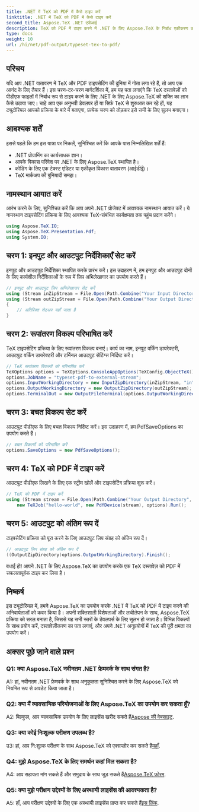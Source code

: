 ```yaml
---
title: .NET में TeX को PDF में कैसे टाइप करें
linktitle: .NET में TeX को PDF में कैसे टाइप करें
second_title: Aspose.TeX .NET एपीआई
description: TeX को PDF में टाइप करने में .NET के लिए Aspose.TeX के निर्बाध एकीकरण का अन्वेषण करें। इस व्यापक ट्यूटोरियल में गोता लगाएँ और अपने .NET विकास कौशल को उन्नत करें।
type: docs
weight: 10
url: /hi/net/pdf-output/typeset-tex-to-pdf/
---
```

## परिचय

यदि आप .NET वातावरण में TeX और PDF टाइपसेटिंग की दुनिया में गोता लगा रहे हैं, तो आप एक आनंद के लिए तैयार हैं। इस चरण-दर-चरण मार्गदर्शिका में, हम यह पता लगाएंगे कि TeX दस्तावेज़ों को पीडीएफ फाइलों में निर्बाध रूप से टाइप करने के लिए .NET के लिए Aspose.TeX की शक्ति का लाभ कैसे उठाया जाए। चाहे आप एक अनुभवी डेवलपर हों या सिर्फ TeX से शुरुआत कर रहे हों, यह ट्यूटोरियल आपको प्रक्रिया के बारे में बताएगा, प्रत्येक चरण को तोड़कर इसे सभी के लिए सुलभ बनाएगा।

## आवश्यक शर्तें

इससे पहले कि हम इस यात्रा पर निकलें, सुनिश्चित करें कि आपके पास निम्नलिखित शर्तें हैं:

- .NET प्रोग्रामिंग का कार्यसाधक ज्ञान।
- आपके विकास परिवेश पर .NET के लिए Aspose.TeX स्थापित है।
- कोडिंग के लिए एक टेक्स्ट एडिटर या एकीकृत विकास वातावरण (आईडीई)।
- TeX मार्कअप की बुनियादी समझ।

## नामस्थान आयात करें

आरंभ करने के लिए, सुनिश्चित करें कि आप अपने .NET प्रोजेक्ट में आवश्यक नामस्थान आयात करें। ये नामस्थान टाइपसेटिंग प्रक्रिया के लिए आवश्यक TeX-संबंधित कार्यक्षमता तक पहुंच प्रदान करेंगे।

```csharp
using Aspose.TeX.IO;
using Aspose.TeX.Presentation.Pdf;
using System.IO;
```

## चरण 1: इनपुट और आउटपुट निर्देशिकाएँ सेट करें

इनपुट और आउटपुट निर्देशिका स्थापित करके प्रारंभ करें। इस उदाहरण में, हम इनपुट और आउटपुट दोनों के लिए कार्यशील निर्देशिकाओं के रूप में ज़िप अभिलेखागार का उपयोग करते हैं।

```csharp
// इनपुट और आउटपुट ज़िप अभिलेखागार सेट करें
using (Stream inZipStream = File.Open(Path.Combine("Your Input Directory", "zip-in.zip"), FileMode.Open))
using (Stream outZipStream = File.Open(Path.Combine("Your Output Directory", "typeset-pdf-to-external-stream.zip"), FileMode.Create))
{
    // अतिरिक्त सेटअप यहाँ जाता है
}
```

## चरण 2: रूपांतरण विकल्प परिभाषित करें

TeX टाइपसेटिंग प्रक्रिया के लिए रूपांतरण विकल्प बनाएं। कार्य का नाम, इनपुट वर्किंग डायरेक्टरी, आउटपुट वर्किंग डायरेक्टरी और टर्मिनल आउटपुट सेटिंग्स निर्दिष्ट करें।

```csharp
// TeX रूपांतरण विकल्पों को परिभाषित करें
TeXOptions options = TeXOptions.ConsoleAppOptions(TeXConfig.ObjectTeX());
options.JobName = "typeset-pdf-to-external-stream";
options.InputWorkingDirectory = new InputZipDirectory(inZipStream, "in");
options.OutputWorkingDirectory = new OutputZipDirectory(outZipStream);
options.TerminalOut = new OutputFileTerminal(options.OutputWorkingDirectory);
```

## चरण 3: बचत विकल्प सेट करें

आउटपुट पीडीएफ के लिए बचत विकल्प निर्दिष्ट करें। इस उदाहरण में, हम PdfSaveOptions का उपयोग करते हैं।

```csharp
// बचत विकल्पों को परिभाषित करें
options.SaveOptions = new PdfSaveOptions();
```

## चरण 4: TeX को PDF में टाइप करें

आउटपुट पीडीएफ लिखने के लिए एक स्ट्रीम खोलें और टाइपसेटिंग प्रक्रिया शुरू करें।

```csharp
// TeX को PDF में टाइप करें
using (Stream stream = File.Open(Path.Combine("Your Output Directory", "file-name.pdf"), FileMode.Create))
    new TeXJob("hello-world", new PdfDevice(stream), options).Run();
```

## चरण 5: आउटपुट को अंतिम रूप दें

टाइपसेटिंग प्रक्रिया को पूरा करने के लिए आउटपुट ज़िप संग्रह को अंतिम रूप दें।

```csharp
// आउटपुट ज़िप संग्रह को अंतिम रूप दें
((OutputZipDirectory)options.OutputWorkingDirectory).Finish();
```

बधाई हो! आपने .NET के लिए Aspose.TeX का उपयोग करके एक TeX दस्तावेज़ को PDF में सफलतापूर्वक टाइप कर लिया है।

## निष्कर्ष

इस ट्यूटोरियल में, हमने Aspose.TeX का उपयोग करके .NET में TeX को PDF में टाइप करने की अनिवार्यताओं को कवर किया है। अपनी शक्तिशाली विशेषताओं और लचीलेपन के साथ, Aspose.TeX प्रक्रिया को सरल बनाता है, जिससे यह सभी स्तरों के डेवलपर्स के लिए सुलभ हो जाता है। विभिन्न विकल्पों के साथ प्रयोग करें, दस्तावेज़ीकरण का पता लगाएं, और अपने .NET अनुप्रयोगों में TeX की पूरी क्षमता का उपयोग करें।

## अक्सर पूछे जाने वाले प्रश्न

### Q1: क्या Aspose.TeX नवीनतम .NET फ्रेमवर्क के साथ संगत है?

A1: हां, नवीनतम .NET फ्रेमवर्क के साथ अनुकूलता सुनिश्चित करने के लिए Aspose.TeX को नियमित रूप से अपडेट किया जाता है।

### Q2: क्या मैं व्यावसायिक परियोजनाओं के लिए Aspose.TeX का उपयोग कर सकता हूँ?

 A2: बिल्कुल, आप व्यावसायिक उपयोग के लिए लाइसेंस खरीद सकते हैं[Aspose की वेबसाइट](https://purchase.aspose.com/buy).

### Q3: क्या कोई निःशुल्क परीक्षण उपलब्ध है?

 उ3: हां, आप नि:शुल्क परीक्षण के साथ Aspose.TeX को एक्सप्लोर कर सकते हैं[यहाँ](https://releases.aspose.com/).

### Q4: मुझे Aspose.TeX के लिए समर्थन कहां मिल सकता है?

 A4: आप सहायता मांग सकते हैं और समुदाय के साथ जुड़ सकते हैं[Aspose.TeX फोरम](https://forum.aspose.com/c/tex/47).

### Q5: क्या मुझे परीक्षण उद्देश्यों के लिए अस्थायी लाइसेंस की आवश्यकता है?

 A5: हाँ, आप परीक्षण उद्देश्यों के लिए एक अस्थायी लाइसेंस प्राप्त कर सकते हैं[इस लिंक](https://purchase.aspose.com/temporary-license/).